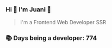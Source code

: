### Hi 👋 I&#39;m Juani 🦁

> I&#39;m a Frontend Web Developer SSR

### 📚 Days being a developer: 774
